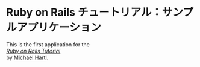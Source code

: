 # Ruby on Rails チュートリアル：サンプルアプリケーション  

This is the first application for the  
[*Ruby on Rails Tutorial*](http://railstutorial.jp/)  
by [Michael Hartl](http://www.michaelhartl.com/).  
